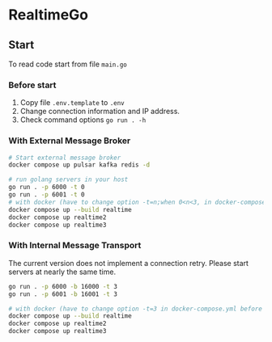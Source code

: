 # RealtimeGo

## Start

To read code start from file `main.go`

### Before start

1. Copy file `.env.template` to `.env`
2. Change connection information and IP address.
3. Check command options `go run . -h`

### With External Message Broker
```bash
# Start external message broker
docker compose up pulsar kafka redis -d

# run golang servers in your host
go run . -p 6000 -t 0
go run . -p 6001 -t 0
# with docker (have to change option -t=n;when 0<n<3, in docker-compose.yml before run the command)
docker compose up --build realtime
docker compose up realtime2
docker compose up realtime3
```


### With Internal Message Transport

The current version does not implement a connection retry. Please start servers at nearly the same time.

```bash
go run . -p 6000 -b 16000 -t 3
go run . -p 6001 -b 16001 -t 3

# with docker (have to change option -t=3 in docker-compose.yml before run the command)
docker compose up --build realtime
docker compose up realtime2
docker compose up realtime3
```

